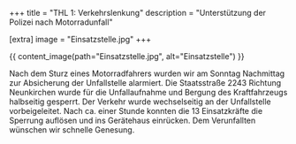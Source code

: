 +++
title = "THL 1: Verkehrslenkung"
description = "Unterstützung der Polizei nach Motorradunfall"

[extra]
image = "Einsatzstelle.jpg"
+++

{{ content_image(path="Einsatzstelle.jpg", alt="Einsatzstelle") }}

Nach dem Sturz eines Motorradfahrers wurden wir am Sonntag Nachmittag zur Absicherung der Unfallstelle alarmiert.
Die Staatsstraße 2243 Richtung Neunkirchen wurde für die Unfallaufnahme und Bergung des Kraftfahrzeugs halbseitig gesperrt. Der Verkehr wurde wechselseitig an der Unfallstelle vorbeigeleitet.
Nach ca. einer Stunde konnten die 13 Einsatzkräfte die Sperrung auflösen und ins Gerätehaus einrücken.
Dem Verunfallten wünschen wir schnelle Genesung.

